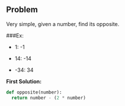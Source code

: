 ## Problem

Very simple, given a number, find its opposite.

###Ex: 

* 1: -1

* 14: -14

* -34: 34

**First Solution:**
```python
def opposite(number):
  return number - (2 * number)    
```